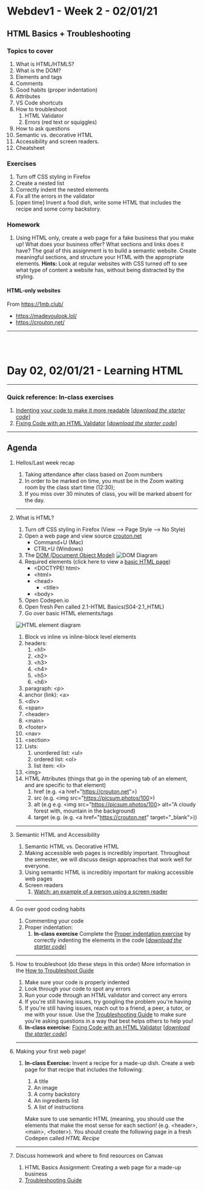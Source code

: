 # Webdev1 - Week 2 - 02/01/21
## HTML Basics + Troubleshooting

### Topics to cover
1. What is HTML/HTML5?
1. What is the DOM?
1. Elements and tags
1. Comments
1. Good habits (proper indentation)
1. Attributes
1. VS Code shortcuts
1. How to troubleshoot
    1. HTML Validator
    1. Errors (red text or squiggles)
1. How to ask questions
1. Semantic vs. decorative HTML
1. Accessibility and screen readers.
1. Cheatsheet

### Exercises
1. Turn off CSS styling in Firefox
1. Create a nested list
1. Correctly indent the nested elements
1. Fix all the errors in the validator
1. [open time] Invent a food dish, write some HTML that includes the recipe and some corny backstory.

### Homework
1. Using HTML only, create a web page for a fake business that you make up! What does your business offer? What sections and links does it have? The goal of this assignment is to build a semantic website. Create meaningful sections, and structure your HTML with the appropriate elements.
**Hints:** Look at regular websites with CSS turned off to see what type of content a website has, without being distracted by the styling.



#### HTML-only websites
From https://1mb.club/
* https://madeyoulook.lol/
* https://crouton.net/
<hr>
<br>
<br>

# Day 02, 02/01/21 - Learning HTML

<hr>

### Quick reference: In-class exercises
1. [Indenting your code to make it more readable](indentation) [*[download the starter code](indentation.zip)*]
2. [Fixing Code with an HTML Validator](html_validator) [*[download the starter code](html_validator.zip)*]
<hr>

## Agenda
1. Hellos/Last week recap
    1. Taking attendance after class based on Zoom numbers
    1. In order to be marked on time, you must be in the Zoom waiting room by the class start time (12:30);
    1. If you miss over 30 minutes of class, you will be marked absent for the day.
    <hr>
    
1. What is HTML?
    1. Turn off CSS styling in Firefox (View --> Page Style --> No Style)
    1. Open a web page and view source [crouton.net](https://crouton.net)
        * Command+U (Mac)
        * CTRL+U (Windows)
    1. The [DOM (Document Object Model)](https://developer.mozilla.org/en-US/docs/Web/API/Document_Object_Model/Introduction)
    ![DOM Diagram](https://simplesnippets.tech/wp-content/uploads/2018/10/what-is-document-object-model-in-JS-featured-image.jpg)
    1. Required elements (click here to view a [basic HTML page](basic_html_document))
        * &lt;DOCTYPE! html&gt;
        * &lt;html&gt;
        * &lt;head&gt;
            * &lt;title&gt;
        * &lt;body&gt;
    1. Open Codepen.io
    1. Open fresh Pen called 2.1-HTML Basics(S04-2.1_HTML)
    1. Go over basic HTML elements/tags
   
   ![HTML element diagram](https://wikimedia.org/api/rest_v1/media/math/render/svg/37506127f0730d9b6035530f46c706af4e2319d4)

     1. Block vs inline vs inline-block level elements
     2. headers:
         1. &lt;h1&gt;
         2. &lt;h2&gt;
         3. &lt;h3&gt;
         4. &lt;h4&gt;
         5. &lt;h5&gt;
         6. &lt;h6&gt;
     3. paragraph: &lt;p&gt;
     4. anchor (link): &lt;a&gt;
     5. &lt;div&gt;
     6. &lt;span&gt;
     7. &lt;header&gt;
     8. &lt;main&gt;
     9. &lt;footer&gt;
     10. &lt;nav&gt;
     11. &lt;section&gt;
     12. Lists:
         1. unordered list: &lt;ul&gt;
         2. ordered list: &lt;ol&gt;
         3. list item: &lt;li&gt;
     13. &lt;img&gt;
    1. HTML Attributes (things that go in the opening tab of an element, and are specific to that element)
        1. href (e.g. &lt;a href="https://crouton.net"&gt;)
        2. src (e.g. &lt;img src="https://picsum.photos/100&gt;)
        3. alt (e.g e.g. &lt;img src="https://picsum.photos/100&gt; alt="A cloudy forest with, mountain in the background)
        4. target (e.g. (e.g. &lt;a href="https://crouton.net" target="_blank"&gt;))
    <hr>
4. Semantic HTML and Accessibility
    1. Semantic HTML vs. Decorative HTML
    2. Making accessible web pages is incredibly important. Throughout the semester, we will discuss design approaches that work well for everyone.
    3. Using semantic HTML is incredibly important for making accessible web pages
    4. Screen readers
        1. [Watch: an example of a person using a screen reader](https://www.youtube.com/watch?v=dEbl5jvLKGQ)
    <hr>
2. Go over good coding habits
    1. Commenting your code
    2. Proper indentation:
        1. **In-class exercise** Complete the [Proper indentation exercise](indentation) by correctly indenting the elements in the code [*[download the starter code](indentation.zip)*]
    <hr>

3. How to troubleshoot (do these steps in this order) More information in the [How to Troubleshoot Guide](../guides/troubleshooting)
    1. Make sure your code is properly indented
    2. Look through your code to spot any errors
    3. Run your code through an HTML validator and correct any errors
    4. If you're still having issues, try googling the problem you're having
    5. If you're still having issues, reach out to a friend, a peer, a tutor, or me with your issue. Use the [Troubleshooting Guide](../guides/troubleshooting) to make sure you're asking questions in a way that best helps others to help you!
    6. **In-class exercise:** [Fixing Code with an HTML Validator](html_validator) [*[download the starter code](html_validator.zip)*]
    <hr>

    
5. Making your first web page!
    1. **In-class Exercise:** Invent a recipe for a made-up dish. Create a web page for that recipe that includes the following:
        1. A title
        2. An image
        3. A corny backstory
        4. An ingredients list
        5. A list of instructions

        Make sure to use semantic HTML (meaning, you should use the elements that make the most sense for each section! (e.g. &lt;header&gt;, &lt;main&gt;, &lt;footer&gt;). You should create the following page in a fresh Codepen called *HTML Recipe*
    <hr>
6. Discuss homework and where to find resources on Canvas
    1. HTML Basics Assignment: Creating a web page for a made-up business
    2. [Troubleshooting Guide](../guides/troubleshooting)

